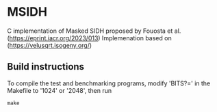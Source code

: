 # MSIDH
C implementation of Masked SIDH proposed by Fouosta et al. (https://eprint.iacr.org/2023/013)
Implemenation based on (https://velusqrt.isogeny.org/)

## Build instructions
To compile the test and benchmarking programs, modify 'BITS?=' in the Makefile to '1024' or '2048', then run
```
make
```
